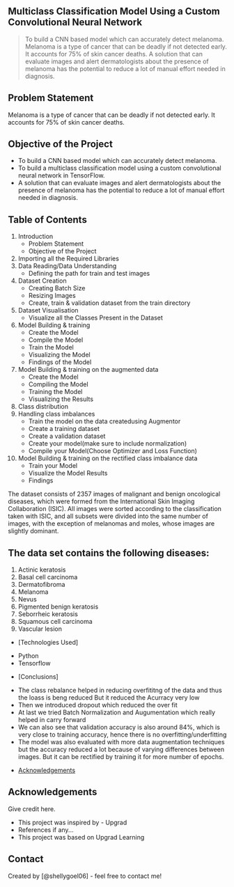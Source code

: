 ## Multiclass Classification Model Using a Custom Convolutional Neural Network
>To build a CNN based model which can accurately detect melanoma. Melanoma is a type of cancer that can be deadly if not detected early. It accounts for 75% of skin cancer deaths. A solution that can evaluate images and alert dermatologists about the presence of melanoma has the potential to reduce a lot of manual effort needed in diagnosis.

## Problem Statement
Melanoma is a type of cancer that can be deadly if not detected early. It accounts for 75% of skin cancer deaths.

## Objective of the Project

- To build a CNN based model which can accurately detect melanoma. 
- To build a multiclass classification model using a custom convolutional neural network in TensorFlow.
- A solution that can evaluate images and alert dermatologists about the presence of melanoma has the potential to reduce a lot of manual effort needed in diagnosis.

## Table of Contents
1. Introduction 
    - Problem Statement
    - Objective of the Project
2. Importing all the Required Libraries
3. Data Reading/Data Understanding
    - Defining the path for train and test images
4. Dataset Creation
    - Creating Batch Size
    - Resizing Images
    - Create, train & validation dataset from the train directory
5. Dataset Visualisation
    - Visualize all the Classes Present in the Dataset 
6. Model Building & training
    - Create the Model
    - Compile the Model
    - Train the Model
    - Visualizing the Model
    - Findings of the Model
7. Model Building & training on the augmented data
    - Create the Model
    - Compiling the Model
    - Training the Model
    - Visualizing the Results
8. Class distribution
9. Handling class imbalances
    - Train the model on the data createdusing Augmentor
    - Create a training dataset
    - Create a validation dataset
    - Create your model(make sure to include normalization)
    - Compile your Model(Choose Optimizer and Loss Function)
10. Model Building & training on the rectified class imbalance data
    - Train your Model
    - Visualize the Model Results
    - Findings

The dataset consists of 2357 images of malignant and benign oncological diseases, which were formed from the International Skin Imaging Collaboration (ISIC). All images were sorted according to the classification taken with ISIC, and all subsets were divided into the same number of images, with the exception of melanomas and moles, whose images are slightly dominant.


## The data set contains the following diseases:

1. Actinic keratosis
2. Basal cell carcinoma
3. Dermatofibroma
4. Melanoma
5. Nevus
6. Pigmented benign keratosis
7. Seborrheic keratosis
8. Squamous cell carcinoma
9. Vascular lesion

* [Technologies Used]

- Python
- Tensorflow

* [Conclusions]

- The class rebalance helped in reducing overfititng of the data and thus the loass is beng reduced But it reduced the Acurracy very low
- Then we introduced dropout which reduced the over fit
- At last we tried Batch Normalization and Augumentation which really helped in carry forward
- We can also see that validation accuracy is also around 84%, which is very close to training accuracy, hence there is no overfitting/underfitting
- The model was also evaluated with more data augmentation techniques but the accuracy reduced a lot because of varying differences between images. But it can be rectified by training it for more number of epochs.

* [Acknowledgements](#acknowledgements)


<!-- As the libraries versions keep on changing, it is recommended to mention the version of library used in this project -->

## Acknowledgements
Give credit here.
- This project was inspired by - Upgrad
- References if any...
- This project was based on Upgrad Learning


## Contact
Created by [@shellygoel06] - feel free to contact me!


<!-- Optional -->
<!-- ## License -->
<!-- This project is open source and available under the [... License](). -->

<!-- You don't have to include all sections - just the one's relevant to your project -->
